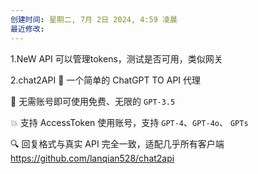 ```yaml
---
创建时间: 星期二, 7月 2日 2024, 4:59 凌晨
最近修改: 
---
```

1.NeW API
可以管理tokens，测试是否可用，类似网关

2.chat2API
🤖 一个简单的 ChatGPT TO API 代理

🌟 无需账号即可使用免费、无限的 `GPT-3.5`

💥 支持 AccessToken 使用账号，支持 `GPT-4`、`GPT-4o`、 `GPTs`

🔍 回复格式与真实 API 完全一致，适配几乎所有客户端
https://github.com/lanqian528/chat2api